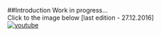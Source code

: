 ##Introduction
Work in progress... </br>
Click to the image below [last edition - 27.12.2016] <br/>
[![youtube](https://cloud.githubusercontent.com/assets/19840443/21499119/297a76d0-cc33-11e6-8253-29ab4a191ad6.png)](https://www.youtube.com/watch?v=SowbSTILR60)
